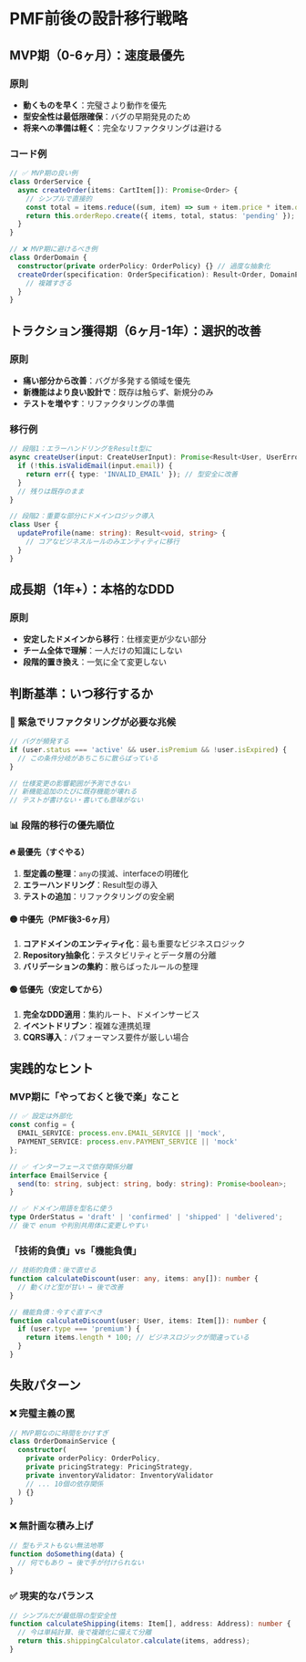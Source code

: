 # PMF前後の設計移行戦略

## MVP期（0-6ヶ月）：速度最優先
### 原則
- **動くものを早く**：完璧さより動作を優先
- **型安全性は最低限確保**：バグの早期発見のため
- **将来への準備は軽く**：完全なリファクタリングは避ける

### コード例
```typescript
// ✅ MVP期の良い例
class OrderService {
  async createOrder(items: CartItem[]): Promise<Order> {
    // シンプルで直接的
    const total = items.reduce((sum, item) => sum + item.price * item.quantity, 0);
    return this.orderRepo.create({ items, total, status: 'pending' });
  }
}

// ❌ MVP期に避けるべき例
class OrderDomain {
  constructor(private orderPolicy: OrderPolicy) {} // 過度な抽象化
  createOrder(specification: OrderSpecification): Result<Order, DomainError> {
    // 複雑すぎる
  }
}
```

## トラクション獲得期（6ヶ月-1年）：選択的改善
### 原則
- **痛い部分から改善**：バグが多発する領域を優先
- **新機能はより良い設計で**：既存は触らず、新規分のみ
- **テストを増やす**：リファクタリングの準備

### 移行例
```typescript
// 段階1：エラーハンドリングをResult型に
async createUser(input: CreateUserInput): Promise<Result<User, UserError>> {
  if (!this.isValidEmail(input.email)) {
    return err({ type: 'INVALID_EMAIL' }); // 型安全に改善
  }
  // 残りは既存のまま
}

// 段階2：重要な部分にドメインロジック導入
class User {
  updateProfile(name: string): Result<void, string> {
    // コアなビジネスルールのみエンティティに移行
  }
}
```

## 成長期（1年+）：本格的なDDD
### 原則
- **安定したドメインから移行**：仕様変更が少ない部分
- **チーム全体で理解**：一人だけの知識にしない
- **段階的置き換え**：一気に全て変更しない

## 判断基準：いつ移行するか

### 🚨 緊急でリファクタリングが必要な兆候
```typescript
// バグが頻発する
if (user.status === 'active' && user.isPremium && !user.isExpired) {
  // この条件分岐があちこちに散らばっている
}

// 仕様変更の影響範囲が予測できない
// 新機能追加のたびに既存機能が壊れる
// テストが書けない・書いても意味がない
```

### 📊 段階的移行の優先順位

#### 🔥 最優先（すぐやる）
1. **型定義の整理**：`any`の撲滅、interfaceの明確化
2. **エラーハンドリング**：Result型の導入
3. **テストの追加**：リファクタリングの安全網

#### 🟡 中優先（PMF後3-6ヶ月）
1. **コアドメインのエンティティ化**：最も重要なビジネスロジック
2. **Repository抽象化**：テスタビリティとデータ層の分離
3. **バリデーションの集約**：散らばったルールの整理

#### 🟢 低優先（安定してから）
1. **完全なDDD適用**：集約ルート、ドメインサービス
2. **イベントドリブン**：複雑な連携処理
3. **CQRS導入**：パフォーマンス要件が厳しい場合

## 実践的なヒント

### MVP期に「やっておくと後で楽」なこと
```typescript
// ✅ 設定は外部化
const config = {
  EMAIL_SERVICE: process.env.EMAIL_SERVICE || 'mock',
  PAYMENT_SERVICE: process.env.PAYMENT_SERVICE || 'mock'
};

// ✅ インターフェースで依存関係分離
interface EmailService {
  send(to: string, subject: string, body: string): Promise<boolean>;
}

// ✅ ドメイン用語を型名に使う
type OrderStatus = 'draft' | 'confirmed' | 'shipped' | 'delivered';
// 後で enum や判別共用体に変更しやすい
```

### 「技術的負債」vs「機能負債」
```typescript
// 技術的負債：後で直せる
function calculateDiscount(user: any, items: any[]): number {
  // 動くけど型が甘い → 後で改善
}

// 機能負債：今すぐ直すべき
function calculateDiscount(user: User, items: Item[]): number {
  if (user.type === 'premium') {
    return items.length * 100; // ビジネスロジックが間違っている
  }
}
```

## 失敗パターン

### ❌ 完璧主義の罠
```typescript
// MVP期なのに時間をかけすぎ
class OrderDomainService {
  constructor(
    private orderPolicy: OrderPolicy,
    private pricingStrategy: PricingStrategy,
    private inventoryValidator: InventoryValidator
    // ... 10個の依存関係
  ) {}
}
```

### ❌ 無計画な積み上げ
```typescript
// 型もテストもない無法地帯
function doSomething(data) {
  // 何でもあり → 後で手が付けられない
}
```

### ✅ 現実的なバランス
```typescript
// シンプルだが最低限の型安全性
function calculateShipping(items: Item[], address: Address): number {
  // 今は単純計算、後で複雑化に備えて分離
  return this.shippingCalculator.calculate(items, address);
}
```